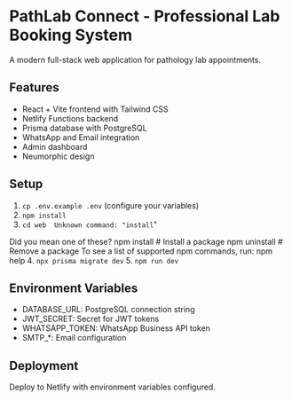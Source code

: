 # PathLab Connect - Professional Lab Booking System

A modern full-stack web application for pathology lab appointments.

## Features
- React + Vite frontend with Tailwind CSS
- Netlify Functions backend
- Prisma database with PostgreSQL
- WhatsApp and Email integration
- Admin dashboard
- Neumorphic design

## Setup
1. `cp .env.example .env` (configure your variables)
2. `npm install`
3. `cd web 
Unknown command: "install`"


Did you mean one of these?
  npm install # Install a package
  npm uninstall # Remove a package
To see a list of supported npm commands, run:
  npm help
4. `npx prisma migrate dev`
5. `npm run dev`

## Environment Variables
- DATABASE_URL: PostgreSQL connection string
- JWT_SECRET: Secret for JWT tokens
- WHATSAPP_TOKEN: WhatsApp Business API token
- SMTP_*: Email configuration

## Deployment
Deploy to Netlify with environment variables configured.
